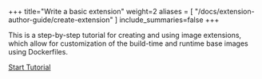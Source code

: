 +++
title="Write a basic extension"
weight=2
aliases = [
  "/docs/extension-author-guide/create-extension"
  ]
include_summaries=false
+++

This is a step-by-step tutorial for creating and using image extensions, which allow for customization of the build-time and runtime base images using Dockerfiles.

<!--more-->

<a href="/docs/for-buildpack-authors/tutorials/basic-extension/setup-local-environment" class="button bg-pink">Start Tutorial</a>
